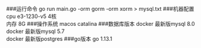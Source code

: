 ###运行命令
go run main.go -orm gorm -orm xorm > mysql.txt
###机器配置 
cpu e3-1230-v5 4核       
内存 8G
###操作系统 
macos catalina
###数据库版本
docker 最新版mysql 8.0        
docker 最新版mysql 5.7     
docker 最新版postgres 
###go版本
go 1.13.1